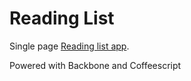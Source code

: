 # Reading List

Single page [Reading list app](http://veelenga.com/backbone-readinglist/).

Powered with Backbone and Coffeescript
